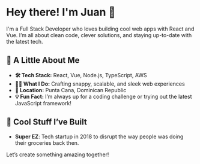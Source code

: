 # Hey there! I'm Juan 👋

I'm a Full Stack Developer who loves building cool web apps with React and Vue. I’m all about clean code, clever solutions, and staying up-to-date with the latest tech.

## 🚀 A Little About Me
- **🛠️ Tech Stack:** React, Vue, Node.js, TypeScript, AWS
- **👨‍💻 What I Do:** Crafting snappy, scalable, and sleek web experiences
- **🌴 Location:** Punta Cana, Dominican Republic
- **💡 Fun Fact:** I’m always up for a coding challenge or trying out the latest JavaScript framework!

## 💼 Cool Stuff I’ve Built
- **Super EZ**: Tech startup in 2018 to disrupt the way people was doing their groceries back then.

Let’s create something amazing together!